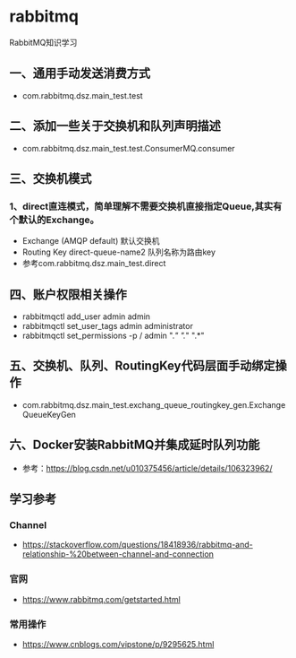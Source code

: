 # rabbitmq
RabbitMQ知识学习

## 一、通用手动发送消费方式
* com.rabbitmq.dsz.main_test.test

## 二、添加一些关于交换机和队列声明描述
* com.rabbitmq.dsz.main_test.test.ConsumerMQ.consumer

## 三、交换机模式
### 1、direct直连模式，简单理解不需要交换机直接指定Queue,其实有个默认的Exchange。
* Exchange	(AMQP default) 默认交换机
* Routing Key	direct-queue-name2 队列名称为路由key
* 参考com.rabbitmq.dsz.main_test.direct


## 四、账户权限相关操作
* rabbitmqctl add_user admin admin 
* rabbitmqctl set_user_tags admin administrator 
* rabbitmqctl set_permissions -p / admin ".*" ".*" ".*"

## 五、交换机、队列、RoutingKey代码层面手动绑定操作
* com.rabbitmq.dsz.main_test.exchang_queue_routingkey_gen.ExchangeQueueKeyGen

## 六、Docker安装RabbitMQ并集成延时队列功能
* 参考：https://blog.csdn.net/u010375456/article/details/106323962/


## 学习参考
### Channel
* https://stackoverflow.com/questions/18418936/rabbitmq-and-relationship-%20between-channel-and-connection
### 官网
* https://www.rabbitmq.com/getstarted.html
### 常用操作
* https://www.cnblogs.com/vipstone/p/9295625.html















